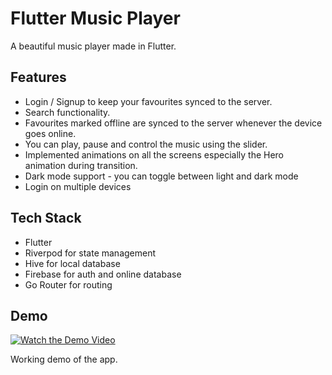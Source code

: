 # Flutter Music Player

A beautiful music player made in Flutter.

## Features

- Login / Signup to keep your favourites synced to the server.
- Search functionality. 
- Favourites marked offline are synced to the server whenever the device goes online.
- You can play, pause and control the music using the slider.
- Implemented animations on all the screens especially the Hero animation during transition.
- Dark mode support - you can toggle between light and dark mode
- Login on multiple devices

## Tech Stack

- Flutter
- Riverpod for state management
- Hive for local database
- Firebase for auth and online database
- Go Router for routing

## Demo

[![Watch the Demo Video](https://drive.google.com/file/d/19hs2N-Wi_uSoFZ2bh_Vxpd86Iw6v6OFV/view?usp=share_link)](https://drive.google.com/file/d/19hs2N-Wi_uSoFZ2bh_Vxpd86Iw6v6OFV/view?usp=sharing)

Working demo of the app.
